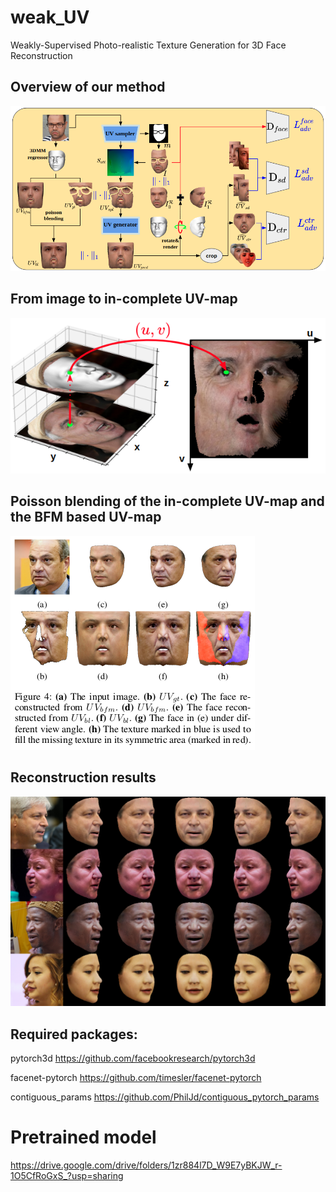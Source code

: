# weak_UV
Weakly-Supervised Photo-realistic Texture Generation for 3D Face Reconstruction
## Overview of our method
![workflow](images/fig3.png)

## From image to in-complete UV-map
![sampler](images/fig2.png)

## Poisson blending of the in-complete UV-map and the BFM based UV-map
![poisson](images/poisson.png)

## Reconstruction results
![results](images/results.png)


## Required packages:

pytorch3d https://github.com/facebookresearch/pytorch3d

facenet-pytorch https://github.com/timesler/facenet-pytorch

contiguous_params https://github.com/PhilJd/contiguous_pytorch_params



# Pretrained model
https://drive.google.com/drive/folders/1zr884l7D_W9E7yBKJW_r-1O5CfRoGxS_?usp=sharing 
